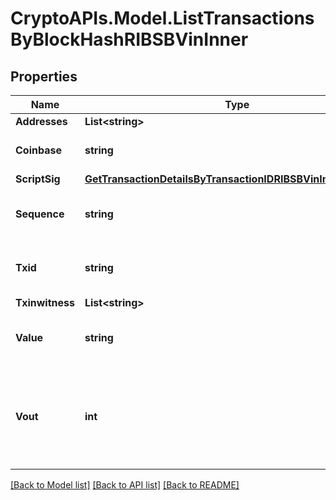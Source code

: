 # CryptoAPIs.Model.ListTransactionsByBlockHashRIBSBVinInner

## Properties

Name | Type | Description | Notes
------------ | ------------- | ------------- | -------------
**Addresses** | **List&lt;string&gt;** |  | 
**Coinbase** | **string** | Represents the coinbase hex. | 
**ScriptSig** | [**GetTransactionDetailsByTransactionIDRIBSBVinInnerScriptSig**](GetTransactionDetailsByTransactionIDRIBSBVinInnerScriptSig.md) |  | 
**Sequence** | **string** | Represents the script sequence number. | 
**Txid** | **string** | Represents the reference transaction identifier. | 
**Txinwitness** | **List&lt;string&gt;** |  | 
**Value** | **string** | Represents the sent/received amount. | 
**Vout** | **int** | It refers to the index of the output address of this transaction. The index starts from 0. | 

[[Back to Model list]](../README.md#documentation-for-models) [[Back to API list]](../README.md#documentation-for-api-endpoints) [[Back to README]](../README.md)

